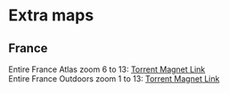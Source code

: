 # Extra maps
## France
Entire France Atlas zoom 6 to 13: [Torrent Magnet Link](https://tinyurl.com/43n7uwv3)
<br>
Entire France Outdoors zoom 1 to 13: [Torrent Magnet Link](https://tinyurl.com/3xhpn7j7)

